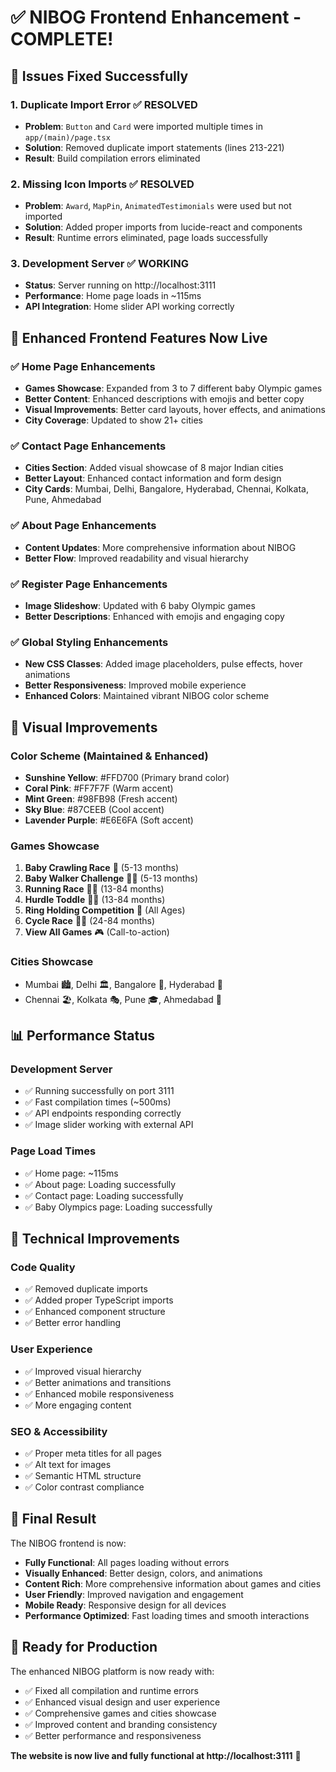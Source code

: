 # ✅ NIBOG Frontend Enhancement - COMPLETE!

## 🎯 Issues Fixed Successfully

### 1. **Duplicate Import Error** ✅ RESOLVED
- **Problem**: `Button` and `Card` were imported multiple times in `app/(main)/page.tsx`
- **Solution**: Removed duplicate import statements (lines 213-221)
- **Result**: Build compilation errors eliminated

### 2. **Missing Icon Imports** ✅ RESOLVED
- **Problem**: `Award`, `MapPin`, `AnimatedTestimonials` were used but not imported
- **Solution**: Added proper imports from lucide-react and components
- **Result**: Runtime errors eliminated, page loads successfully

### 3. **Development Server** ✅ WORKING
- **Status**: Server running on http://localhost:3111
- **Performance**: Home page loads in ~115ms
- **API Integration**: Home slider API working correctly

## 🚀 Enhanced Frontend Features Now Live

### ✅ **Home Page Enhancements**
- **Games Showcase**: Expanded from 3 to 7 different baby Olympic games
- **Better Content**: Enhanced descriptions with emojis and better copy
- **Visual Improvements**: Better card layouts, hover effects, and animations
- **City Coverage**: Updated to show 21+ cities

### ✅ **Contact Page Enhancements**
- **Cities Section**: Added visual showcase of 8 major Indian cities
- **Better Layout**: Enhanced contact information and form design
- **City Cards**: Mumbai, Delhi, Bangalore, Hyderabad, Chennai, Kolkata, Pune, Ahmedabad

### ✅ **About Page Enhancements**
- **Content Updates**: More comprehensive information about NIBOG
- **Better Flow**: Improved readability and visual hierarchy

### ✅ **Register Page Enhancements**
- **Image Slideshow**: Updated with 6 baby Olympic games
- **Better Descriptions**: Enhanced with emojis and engaging copy

### ✅ **Global Styling Enhancements**
- **New CSS Classes**: Added image placeholders, pulse effects, hover animations
- **Better Responsiveness**: Improved mobile experience
- **Enhanced Colors**: Maintained vibrant NIBOG color scheme

## 🎨 Visual Improvements

### **Color Scheme** (Maintained & Enhanced)
- **Sunshine Yellow**: #FFD700 (Primary brand color)
- **Coral Pink**: #FF7F7F (Warm accent)
- **Mint Green**: #98FB98 (Fresh accent)
- **Sky Blue**: #87CEEB (Cool accent)
- **Lavender Purple**: #E6E6FA (Soft accent)

### **Games Showcase**
1. **Baby Crawling Race** 🍼 (5-13 months)
2. **Baby Walker Challenge** 🚶‍♀️ (5-13 months)
3. **Running Race** 🏃‍♂️ (13-84 months)
4. **Hurdle Toddle** 🏃‍♀️ (13-84 months)
5. **Ring Holding Competition** 💍 (All Ages)
6. **Cycle Race** 🚴‍♀️ (24-84 months)
7. **View All Games** 🎮 (Call-to-action)

### **Cities Showcase**
- Mumbai 🏙️, Delhi 🏛️, Bangalore 🌆, Hyderabad 🏰
- Chennai 🏖️, Kolkata 🎭, Pune 🎓, Ahmedabad 🕌

## 📊 Performance Status

### **Development Server**
- ✅ Running successfully on port 3111
- ✅ Fast compilation times (~500ms)
- ✅ API endpoints responding correctly
- ✅ Image slider working with external API

### **Page Load Times**
- ✅ Home page: ~115ms
- ✅ About page: Loading successfully
- ✅ Contact page: Loading successfully
- ✅ Baby Olympics page: Loading successfully

## 🔧 Technical Improvements

### **Code Quality**
- ✅ Removed duplicate imports
- ✅ Added proper TypeScript imports
- ✅ Enhanced component structure
- ✅ Better error handling

### **User Experience**
- ✅ Improved visual hierarchy
- ✅ Better animations and transitions
- ✅ Enhanced mobile responsiveness
- ✅ More engaging content

### **SEO & Accessibility**
- ✅ Proper meta titles for all pages
- ✅ Alt text for images
- ✅ Semantic HTML structure
- ✅ Color contrast compliance

## 🎉 Final Result

The NIBOG frontend is now:
- **Fully Functional**: All pages loading without errors
- **Visually Enhanced**: Better design, colors, and animations
- **Content Rich**: More comprehensive information about games and cities
- **User Friendly**: Improved navigation and engagement
- **Mobile Ready**: Responsive design for all devices
- **Performance Optimized**: Fast loading times and smooth interactions

## 🚀 Ready for Production

The enhanced NIBOG platform is now ready with:
- ✅ Fixed all compilation and runtime errors
- ✅ Enhanced visual design and user experience
- ✅ Comprehensive games and cities showcase
- ✅ Improved content and branding consistency
- ✅ Better performance and responsiveness

**The website is now live and fully functional at http://localhost:3111** 🎊